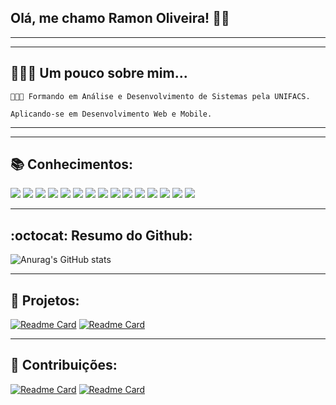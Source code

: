 ## Olá, me chamo **Ramon Oliveira**! 👋🏽

------

------

## 👨🏾‍🦱 Um pouco sobre mim...

	👨🏽‍🎓 Formando em Análise e Desenvolvimento de Sistemas pela UNIFACS.
	
	Aplicando-se em Desenvolvimento Web e Mobile.

------

------



## :books: Conhecimentos: 

 ![](https://img.shields.io/badge/HTML5-E34F26?style=for-the-badge&logo=html5&logoColor=white) ![](https://img.shields.io/badge/CSS3-1572B6?style=for-the-badge&logo=css3&logoColor=white) ![](https://img.shields.io/badge/Sass-CC6699?style=for-the-badge&logo=sass&logoColor=white) ![](https://img.shields.io/badge/Bootstrap-563D7C?style=for-the-badge&logo=bootstrap&logoColor=white) ![](https://img.shields.io/badge/JavaScript-323330?style=for-the-badge&logo=javascript&logoColor=F7DF1E) ![](https://img.shields.io/badge/jQuery-0769AD?style=for-the-badge&logo=jquery&logoColor=white) ![](https://img.shields.io/badge/MySQL-00000F?style=for-the-badge&logo=mysql&logoColor=white) ![](https://img.shields.io/badge/React_Native-20232A?style=for-the-badge&logo=react&logoColor=61DAFB) ![](https://img.shields.io/badge/Expo-1B1F23?style=for-the-badge&logo=expo&logoColor=white) ![](https://img.shields.io/badge/Git-F05032?style=for-the-badge&logo=git&logoColor=white) ![](https://img.shields.io/badge/firebase-ffca28?style=for-the-badge&logo=firebase&logoColor=black) ![](https://img.shields.io/badge/Adobe-Photoshop-31A8FF?style=for-the-badge&logo=Adobe-Photoshop&labelColor=0a446b&logoWidth=15) ![](https://img.shields.io/badge/PHP-777BB4?style=for-the-badge&logo=php&logoColor=white) ![](https://img.shields.io/badge/Wordpress-21759B?style=for-the-badge&logo=wordpress&logoColor=white) ![](https://img.shields.io/badge/Vue.js-35495E?style=for-the-badge&logo=vuedotjs&logoColor=4FC08D)





------

## :octocat: Resumo do Github:

![Anurag's GitHub stats](https://github-readme-stats.vercel.app/api?username=im-ramon&show_icons=true&theme=gotham)



------

## :hammer: Projetos:

[![Readme Card](https://github-readme-stats.vercel.app/api/pin/?username=im-ramon&repo=sigelo-app&theme=gotham)](https://github.com/im-ramon/sigelo-app) [![Readme Card](https://github-readme-stats.vercel.app/api/pin/?username=im-ramon&repo=sigelo-pass&theme=gotham)](https://github.com/im-ramon/sigelo-pass) 



------

## 🚀 Contribuições:

[![Readme Card](https://github-readme-stats.vercel.app/api/pin/?username=im-ramon&repo=opencartbrasil&theme=gotham)](https://github.com/opencartbrasil/opencartbrasil)
[![Readme Card](https://github-readme-stats.vercel.app/api/pin/?username=im-ramon&repo=translated-content&theme=gotham)](https://github.com/mdn/translated-content)
